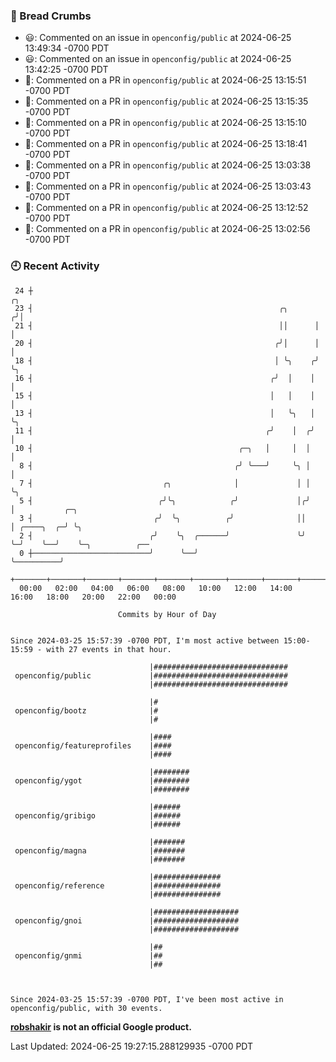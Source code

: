 ### 🍞 Bread Crumbs

 * 😃: Commented on an issue in `openconfig/public` at 2024-06-25 13:49:34 -0700 PDT
 * 😃: Commented on an issue in `openconfig/public` at 2024-06-25 13:42:25 -0700 PDT
 * 💬: Commented on a PR in  `openconfig/public` at 2024-06-25 13:15:51 -0700 PDT
 * 💬: Commented on a PR in  `openconfig/public` at 2024-06-25 13:15:35 -0700 PDT
 * 💬: Commented on a PR in  `openconfig/public` at 2024-06-25 13:15:10 -0700 PDT
 * 💬: Commented on a PR in  `openconfig/public` at 2024-06-25 13:18:41 -0700 PDT
 * 💬: Commented on a PR in  `openconfig/public` at 2024-06-25 13:03:38 -0700 PDT
 * 💬: Commented on a PR in  `openconfig/public` at 2024-06-25 13:03:43 -0700 PDT
 * 💬: Commented on a PR in  `openconfig/public` at 2024-06-25 13:12:52 -0700 PDT
 * 💬: Commented on a PR in  `openconfig/public` at 2024-06-25 13:02:56 -0700 PDT

### 🕘 Recent Activity
```
 24 ┼                                                                ╭╮
 23 ┤                                                       ╭╮      ╭╯│
 21 ┤                                                       ││      │ │
 20 ┤                                                      ╭╯│      │ │
 18 ┤                                                      │ ╰╮    ╭╯ ╰╮
 16 ┤                                                     ╭╯  │    │   │
 15 ┤                                                     │   │    │   │
 13 ┤                                                     │   ╰╮   │   ╰╮
 11 ┤                                                    ╭╯    │  ╭╯    │
 10 ┤                                              ╭─╮   │     │  │     │
  8 ┤                                             ╭╯ ╰───╯     ╰╮ │     │
  7 ┤                             ╭╮              │             │ │     ╰╮
  5 ┤                            ╭╯╰╮            ╭╯             │╭╯      │           ╭─╮
  3 ┤                           ╭╯  ╰╮          ╭╯              ││       │ ╭────╮  ╭─╯ ╰╮
  2 ┤                          ╭╯    ╰╮  ╭──────╯               ╰╯       ╰─╯    ╰──╯    ╰─╮          ╭──
  0 ┼──────────────────────────╯      ╰──╯                                                ╰──────────╯
    +───────+───────+───────+───────+───────+───────+───────+───────+───────+───────+───────+───────+────
  00:00   02:00   04:00   06:00   08:00   10:00   12:00   14:00   16:00   18:00   20:00   22:00   00:00   

						Commits by Hour of Day


Since 2024-03-25 15:57:39 -0700 PDT, I'm most active between 15:00-15:59 - with 27 events in that hour.

```



```
                               |##############################
 openconfig/public             |##############################
                               |##############################

                               |#
 openconfig/bootz              |#
                               |#

                               |####
 openconfig/featureprofiles    |####
                               |####

                               |########
 openconfig/ygot               |########
                               |########

                               |######
 openconfig/gribigo            |######
                               |######

                               |#######
 openconfig/magna              |#######
                               |#######

                               |###############
 openconfig/reference          |###############
                               |###############

                               |###################
 openconfig/gnoi               |###################
                               |###################

                               |##
 openconfig/gnmi               |##
                               |##



Since 2024-03-25 15:57:39 -0700 PDT, I've been most active in openconfig/public, with 30 events.

```
**[robshakir](mailto:robjs@google.com) is not an official Google product.**  


Last Updated: 2024-06-25 19:27:15.288129935 -0700 PDT
